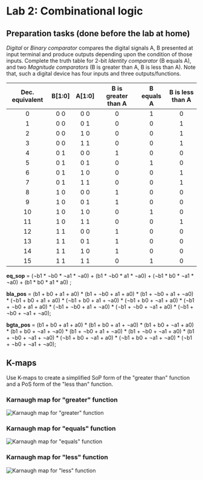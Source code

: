 # Lab 2: Combinational logic
## Preparation tasks (done before the lab at home)

*Digital* or *Binary comparator* compares the digital signals A, B presented at input terminal and produce outputs depending upon the condition of those inputs. Complete the truth table for 2-bit *Identity comparator* (B equals A), and two *Magnitude comparators* (B is greater than A, B is less than A). Note that, such a digital device has four inputs and three outputs/functions.

| **Dec. equivalent** | **B[1:0]** | **A[1:0]** | **B is greater than A** | **B equals A** | **B is less than A** | 
| :-: | :-: | :-: | :-: | :-: | :-: | 
| 0 | 0 0 | 0 0 | 0 | 1 | 0 |  
| 1 | 0 0 | 0 1 | 0 | 0 | 1 |
| 2 | 0 0 | 1 0 | 0 | 0 | 1 |
| 3 | 0 0 | 1 1 | 0 | 0 | 1 |
| 4 | 0 1 | 0 0 | 1 | 0 | 0 |
| 5 | 0 1 | 0 1 | 0 | 1 | 0 |
| 6 | 0 1 | 1 0 | 0 | 0 | 1 |
| 7 | 0 1 | 1 1 | 0 | 0 | 1 |
| 8 | 1 0 | 0 0 | 1 | 0 | 0 |
| 9 | 1 0 | 0 1 | 1 | 0 | 0 |
| 10 | 1 0 | 1 0 | 0 | 1 | 0 |
| 11 | 1 0 | 1 1 | 0 | 0 | 1 |
| 12 | 1 1 | 0 0 | 1 | 0 | 0 |
| 13 | 1 1 | 0 1 | 1 | 0 | 0 |
| 14 | 1 1 | 1 0 | 1 | 0 | 0 |
| 15 | 1 1 | 1 1 | 0 | 1 | 0 |
 
**eq_sop** = (¬b1 * ¬b0 * ¬a1 * ¬a0) + (b1 * ¬b0 * a1 * ¬a0) + (¬b1 * b0 * ¬a1 * ¬a0) + (b1 * b0 * a1 * a0) ;
 
**bla_pos** = (b1 + b0 + a1 + a0) * (b1 + ¬b0 + a1 + a0) * (b1 + ¬b0 + a1 + ¬a0) * (¬b1 + b0 + a1 + a0) * (¬b1 + b0 + a1 + ¬a0) * 
            (¬b1 + b0 + ¬a1 + a0) * (¬b1 + ¬b0 + a1 + a0) * (¬b1 + ¬b0 + a1 + ¬a0) * (¬b1 + ¬b0 + ¬a1 + a0) * (¬b1 + ¬b0 + ¬a1 + ¬a0);

**bgta_pos** = (b1 + b0 + a1 + a0) * (b1 + b0 + a1 + ¬a0) * (b1 + b0 + ¬a1 + a0) * (b1 + b0 + ¬a1 + ¬a0) * (b1 + ¬b0 + a1 + ¬a0) * 
            (b1 + ¬b0 + ¬a1 + a0) * (b1 + ¬b0 + ¬a1 + ¬a0) * (¬b1 + b0 + ¬a1 + a0) * (¬b1 + b0 + ¬a1 + ¬a0) * (¬b1 + ¬b0 + ¬a1 + ¬a0);
## K-maps

Use K-maps to create a simplified SoP form of the "greater than" function and a PoS form of the "less than" function.

### Karnaugh map for "greater" function
![Karnaugh map for "greater" function](IMAGES/AmensinezB.jpg)

### Karnaugh map for "equals" function
![Karnaugh map for "equals" function](IMAGES/ArovnoB.jpg)

### Karnaugh map for "less" function
![Karnaugh map for "less" function](IMAGES/AvetsinezB.jpg)
